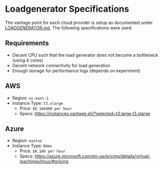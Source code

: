 # Loadgenerator Specifications

The vantage point for each cloud provider is setup as documented under [LOADGENERATOR.md](../serverless-benchmarker/docs/LOADGENERATOR.md).
The following specifications were used.

## Requirements

* Decent CPU such that the load generator does not become a bottleneck (using 4 cores)
* Decent network connectivity for load generation
* Enough storage for performance logs (depends on experiment)

## AWS

* Region: `us-east-1`
* Instance Type: `t3.xlarge`
  * Price: `$0.166400 per hour`
  * Specs: https://instances.vantage.sh/?selected=t3.large,t3.xlarge

## Azure

* Region: `eastus`
* Instance Type: `B4ms`
  * Price: `$0.166 per hour`
  * Specs: https://azure.microsoft.com/en-us/pricing/details/virtual-machines/linux/#pricing
